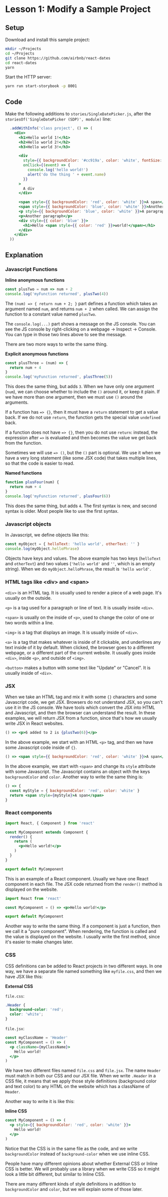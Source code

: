 # Lesson 1: Modify a Sample Project

## Setup

Download and install this sample project:

```sh
mkdir ~/Projects
cd ~/Projects
git clone https://github.com/airbnb/react-dates
cd react-dates
yarn
```

Start the HTTP server:

```sh
yarn run start-storybook -p 8001
```

## Code

Make the following additions to `stories/SingleDatePicker.js`, after the `storiesOf('SingleDatePicker (SDP)', module)` line:

```jsx
  .addWithInfo('class project', () => (
    <div>
      <h1>Hello world 1!</h1>
      <h2>Hello world 2!</h2>
      <h3>Hello world 3!</h3>

      <div
        style={{ backgroundColor: '#cc919a', color: 'white', fontSize: '24pt' }}
        onClick={(event) => {
          console.log('hello world!')
          alert('do the thing ' + event.name)
        }}
      >
        A div
      </div>

      <span style={{ backgroundColor: 'red', color: 'white' }}>A span</span>
      <span style={{ backgroundColor: 'blue', color: 'white' }}>Another span</span>
      <p style={{ backgroundColor: 'blue', color: 'white' }}>A paragraph</p>
      <p>Another paragraph</p>
      <div style={{ color: 'blue' }}>
        <h1>Hello <span style={{ color: 'red' }}>world!</span></h1>
      </div>
    </div>
  ))
```

## Explanation

### Javascript Functions

**Inline anonymous functions**

```js
const plusTwo = num => num + 2
console.log('myFunction returned', plusTwo(4))
```

The `(num) => { return num + 2; }` part defines a function which takes an argument named `num`, and returns `num + 2` when called. We can assign the function to a constant value named `plusTwo`.

The `console.log(...)` part shows a message on the JS console. You can see the JS console by right-clicking on a webpage -> Inspect -> Console. You can type in those two lines above to see the message.

There are two more ways to write the same thing.

**Explicit anonymous functions**

```js
const plusThree = (num) => {
  return num + 4
}
console.log('myFunction returned', plusThree(5))
```

This does the same thing, but adds `3`. When we have only one argument (`num`), we can choose whether to include the `()` around it, or keep it plain. If we have more than one argument, then we must use `()` around the arguments.

If a function has `=> {}`, then it must have a `return` statement to get a value back. If we do not use `return`, the function gets the special value `undefined` back.

If a function does not have `=> {}`, then you do not use `return`: instead, the expression after `=>` is evaluated and then becomes the value we get back from the function.

Sometimes we will use `=> ()`, but the `()` part is optional. We use it when we have a very long statement (like some JSX code) that takes multiple lines, so that the code is easier to read.

**Named functions**

```js
function plusFour(num) {
  return num + 4
}
console.log('myFunction returned', plusFour(6))
```

This does the same thing, but adds `4`. The first syntax is new, and second syntax is older. Most people like to use the first syntax.

### Javascript objects

In Javascript, we define objects like this:

```js
const myObject = { helloText: 'hello world', otherText: '' }
console.log(myObject.helloPhrase)
```

Objects have keys and values. The above example has two keys (`helloText` and `otherText`) and two values (`'hello world'` and `''`, which is an empty string). When we do `myObject.helloPhrase`, the result is `'hello world'`.

### HTML tags like &lt;div> and &lt;span>

`<div>` is an HTML tag. It is usually used to render a piece of a web page. It's usually on the outside.

`<p>` is a tag used for a paragraph or line of text. It is usually inside `<div>`.

`<span>` is usually on the inside of `<p>`, used to change the color of one or two words within a line.

`<img>` is a tag that displays an image. It is usually inside of `<div>`.

`<a>` is a tag that makes whatever is inside of it clickable, and underlines any text inside of it by default. When clicked, the browser goes to a different webpage, or a different part of the current website. It usually goes inside `<div>`, inside `<p>`, and outside of `<img>`.

`<button>` makes a button with some text like "Update" or "Cancel". It is usually inside of `<div>`.

### JSX

When we take an HTML tag and mix it with some `{}` characters and some Javascript code, we get JSX. Browsers do not understand JSX, so you can't use it in the JS console. We have tools which convert the JSX into HTML and Javascript, and then the browser can understand the result. In these examples, we will return JSX from a function, since that's how we usually write JSX in React websites.

```jsx
() => <p>6 added to 2 is {plusTwo(6)}</p>
```

In the above example, we start with an HTML `<p>` tag, and then we have some Javascript code inside of `{}`.

```jsx
() => <span style={{ backgroundColor: 'red', color: 'white' }}>A span</span>
```

In the above example, we start with `<span>` and change its `style` attribute with some Javascript. The Javascript contains an object with the keys `backgroundColor` and `color`. Another way to write the same thing is:

```jsx
() => {
  const myStyle = { backgroundColor: 'red', color: 'white' }
  return <span style={myStyle}>A span</span>
}
```

### React components

```jsx
import React, { Component } from 'react'

const MyComponent extends Component {
  render() {
    return (
      <p>Hello world!</p>
    )
  }
}

export default MyComponent
```

This is an example of a React component. Usually we have one React component in each file. The JSX code returned from the `render()` method is displayed on the website.

```jsx
import React from 'react'

const MyComponent = () => <p>Hello world!</p>

export default MyComponent
```

Another way to write the same thing. If a component is just a function, then we call it a "pure component". When rendering, the function is called and the value is displayed on the website. I usually write the first method, since it's easier to make changes later.

### CSS

CSS definitions can be added to React projects in two different ways. In one way, we have a separate file named something like `myfile.css`, and then we have JSX like this:

**External CSS**

`file.css`:

```css
.Header {
  background-color: 'red';
  color: 'white';
}
```

`file.jsx`:

```jsx
const myClassName = 'Header'
const MyComponent = () => (
  <p className={myClassName}>
    Hello world!
  </p>
)
```

We have two different files named `file.css` and `file.jsx`. The name `Header` must match in both our CSS and our JSX file. When we write `.Header` in a CSS file, it means that we apply those style definitions (background color and text color) to any HTML on the website which has a className of `Header`.

Another way to write it is like this:

**Inline CSS**

```jsx
const MyComponent = () => (
  <p style={{ backgroundColor: 'red', color: 'white' }}>
    Hello world!
  </p>
)
```

Notice that the CSS is in the same file as the code, and we write `backgroundColor` instead of `background-color` when we use inline CSS.

People have many different opinions about whether External CSS or Inline CSS is better. We will probably use a library when we write CSS so it might look a little bit different, but similar to Inline CSS.

There are many different kinds of style definitions in addition to `backgroundColor` and `color`, but we will explain some of those later.
